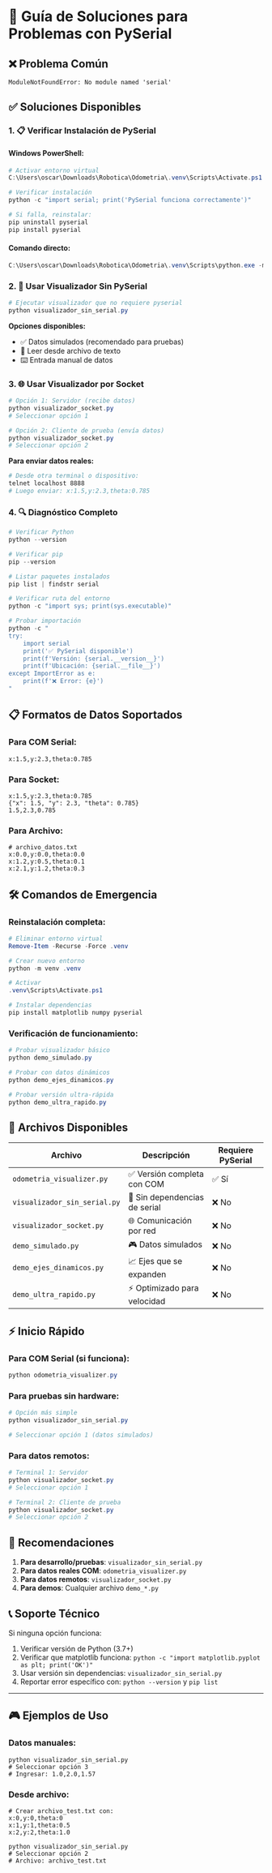 # 🔧 Guía de Soluciones para Problemas con PySerial

## ❌ Problema Común
```
ModuleNotFoundError: No module named 'serial'
```

## ✅ Soluciones Disponibles

### 1. 📋 Verificar Instalación de PySerial

#### Windows PowerShell:
```powershell
# Activar entorno virtual
C:\Users\oscar\Downloads\Robotica\Odometria\.venv\Scripts\Activate.ps1

# Verificar instalación
python -c "import serial; print('PySerial funciona correctamente')"

# Si falla, reinstalar:
pip uninstall pyserial
pip install pyserial
```

#### Comando directo:
```powershell
C:\Users\oscar\Downloads\Robotica\Odometria\.venv\Scripts\python.exe -m pip install pyserial
```

### 2. 🚀 Usar Visualizador Sin PySerial

```powershell
# Ejecutar visualizador que no requiere pyserial
python visualizador_sin_serial.py
```

**Opciones disponibles:**
- ✅ Datos simulados (recomendado para pruebas)
- 📄 Leer desde archivo de texto
- ⌨️ Entrada manual de datos

### 3. 🌐 Usar Visualizador por Socket

```powershell
# Opción 1: Servidor (recibe datos)
python visualizador_socket.py
# Seleccionar opción 1

# Opción 2: Cliente de prueba (envía datos)
python visualizador_socket.py  
# Seleccionar opción 2
```

**Para enviar datos reales:**
```bash
# Desde otra terminal o dispositivo:
telnet localhost 8888
# Luego enviar: x:1.5,y:2.3,theta:0.785
```

### 4. 🔍 Diagnóstico Completo

```powershell
# Verificar Python
python --version

# Verificar pip
pip --version

# Listar paquetes instalados
pip list | findstr serial

# Verificar ruta del entorno
python -c "import sys; print(sys.executable)"

# Probar importación
python -c "
try:
    import serial
    print('✅ PySerial disponible')
    print(f'Versión: {serial.__version__}')
    print(f'Ubicación: {serial.__file__}')
except ImportError as e:
    print(f'❌ Error: {e}')
"
```

## 📋 Formatos de Datos Soportados

### Para COM Serial:
```
x:1.5,y:2.3,theta:0.785
```

### Para Socket:
```
x:1.5,y:2.3,theta:0.785
{"x": 1.5, "y": 2.3, "theta": 0.785}
1.5,2.3,0.785
```

### Para Archivo:
```
# archivo_datos.txt
x:0.0,y:0.0,theta:0.0
x:1.2,y:0.5,theta:0.1
x:2.1,y:1.2,theta:0.3
```

## 🛠 Comandos de Emergencia

### Reinstalación completa:
```powershell
# Eliminar entorno virtual
Remove-Item -Recurse -Force .venv

# Crear nuevo entorno
python -m venv .venv

# Activar
.venv\Scripts\Activate.ps1

# Instalar dependencias
pip install matplotlib numpy pyserial
```

### Verificación de funcionamiento:
```powershell
# Probar visualizador básico
python demo_simulado.py

# Probar con datos dinámicos
python demo_ejes_dinamicos.py

# Probar versión ultra-rápida
python demo_ultra_rapido.py
```

## 📂 Archivos Disponibles

| Archivo | Descripción | Requiere PySerial |
|---------|-------------|-------------------|
| `odometria_visualizer.py` | ✅ Versión completa con COM | ✅ Sí |
| `visualizador_sin_serial.py` | 🚀 Sin dependencias de serial | ❌ No |
| `visualizador_socket.py` | 🌐 Comunicación por red | ❌ No |
| `demo_simulado.py` | 🎮 Datos simulados | ❌ No |
| `demo_ejes_dinamicos.py` | 📈 Ejes que se expanden | ❌ No |
| `demo_ultra_rapido.py` | ⚡ Optimizado para velocidad | ❌ No |

## ⚡ Inicio Rápido

### Para COM Serial (si funciona):
```powershell
python odometria_visualizer.py
```

### Para pruebas sin hardware:
```powershell
# Opción más simple
python visualizador_sin_serial.py

# Seleccionar opción 1 (datos simulados)
```

### Para datos remotos:
```powershell
# Terminal 1: Servidor
python visualizador_socket.py
# Seleccionar opción 1

# Terminal 2: Cliente de prueba
python visualizador_socket.py
# Seleccionar opción 2
```

## 🎯 Recomendaciones

1. **Para desarrollo/pruebas**: `visualizador_sin_serial.py`
2. **Para datos reales COM**: `odometria_visualizer.py` 
3. **Para datos remotos**: `visualizador_socket.py`
4. **Para demos**: Cualquier archivo `demo_*.py`

## 📞 Soporte Técnico

Si ninguna opción funciona:
1. Verificar versión de Python (3.7+)
2. Verificar que matplotlib funciona: `python -c "import matplotlib.pyplot as plt; print('OK')"`
3. Usar versión sin dependencias: `visualizador_sin_serial.py`
4. Reportar error específico con: `python --version` y `pip list`

---

## 🎮 Ejemplos de Uso

### Datos manuales:
```
python visualizador_sin_serial.py
# Seleccionar opción 3
# Ingresar: 1.0,2.0,1.57
```

### Desde archivo:
```
# Crear archivo_test.txt con:
x:0,y:0,theta:0
x:1,y:1,theta:0.5
x:2,y:2,theta:1.0

python visualizador_sin_serial.py
# Seleccionar opción 2
# Archivo: archivo_test.txt
```